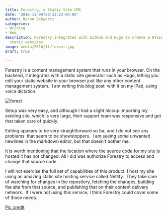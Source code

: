 ```yaml
---
title: Forestry, a Static Site CMS
date: '2016-11-04T20:33:23-04:00'
author: Baron Schwartz
categories:
- Writing
- Web
description: Forestry integrates with GitHub and Hugo to create a WYSIWYG CMS for
  static websites.
image: media/2016/11/forest.jpg
draft: true

---
```

Forestry is a content management system that runs in your browser. On the backend, it integrates with a static site generator such as Hugo, letting you edit your static website in your browser just like any other content management system.  I am writing this blog post  with it on my iPad, using voice dictation.

<!--more-->

![forest](/media/2016/11/forest.jpg)

Setup was very easy, and although I had a slight hiccup importing my existing site, which is very large, their support team was responsive and got that taken care of quickly. 

Editing appears to be very straightforward so far, and I do not see any problems  that seem to be showstoppers.  I am seeing some unwanted newlines in the markdown editor, but that doesn't bother me.

It is worth mentioning that the location where the source code for my site is hosted it has not changed. All I did was authorize Forestry to access and change that source code. 

I will not exercise the full set of capabilities of this product. I host my site using an amazing static site hosting service called Netlify.  They take care of watching for changes in the repository, fetching the changes, building the site from that source, and publishing that on their content delivery network.  If I were not using this service, I think Forestry could cover some of those needs.

[Pic credit](https://www.pexels.com/photo/nature-forest-trees-fog-4827/)
